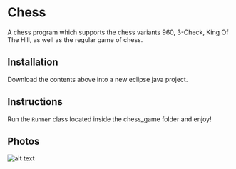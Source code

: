 # Chess
A chess program which supports the chess variants 960, 3-Check, King Of The Hill, as well as the regular game of chess.

## Installation
Download the contents above into a new eclipse java project.

## Instructions
Run the ```Runner``` class located inside the chess_game folder and enjoy!

## Photos
![alt text](https://user-images.githubusercontent.com/16503485/28979149-aca6b2b8-7916-11e7-9e78-3a3dec50d8fd.png)
